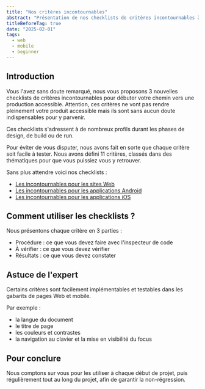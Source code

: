 ```yaml
---
title: "Nos critères incontournables"
abstract: "Présentation de nos checklists de critères incontournables à respecter pour tous les projets web et mobile"
titleBeforeTag: true
date: "2025-02-01"
tags:
  - web
  - mobile
  - beginner
---
```


## Introduction

Vous l'avez sans doute remarqué, nous vous proposons 3 nouvelles checklists de critères incontournables pour débuter votre chemin vers une production accessible. Attention, ces critères ne vont pas rendre pleinement votre produit accessible mais ils sont sans aucun doute indispensables pour y parvenir.

Ces checklists s'adressent à de nombreux profils durant les phases de design, de build ou de run.

Pour éviter de vous disputer, nous avons fait en sorte que chaque critère soit facile à tester. Nous avons défini 11 critères, classés dans des thématiques pour que vous puissiez vous y retrouver.

Sans plus attendre voici nos checklists :

- <a href="https://a11y-guidelines.orange.com/fr/web/checklist-initiale/">Les incontournables pour les sites Web</a>
- <a href="https://a11y-guidelines.orange.com/fr/mobile/android/checklist/">Les incontournables pour les applications Android</a>
- <a href="https://a11y-guidelines.orange.com/fr/mobile/ios/checklist/">Les incontournables pour les applications iOS</a>


## Comment utiliser les checklists ?

Nous présentons chaque critère en 3 parties :

- Procédure : ce que vous devez faire avec l'inspecteur de code
- À vérifier : ce que vous devez vérifier
- Résultats : ce que vous devez constater

## Astuce de l'expert

Certains critères sont facilement implémentables et testables dans les gabarits de pages Web et mobile.

Par exemple :
- la langue du document
- le titre de page
- les couleurs et contrastes
- la navigation au clavier et la mise en visibilité du focus

## Pour conclure

Nous comptons sur vous pour les utiliser à chaque début de projet, puis régulièrement tout au long du projet, afin de garantir la non-régression.